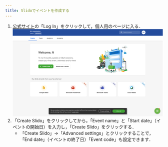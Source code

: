 ```yaml
---
title: Slidoでイベントを作成する
---
```


1. [公式サイト](https://www.sli.do)の「Log In」をクリックして，個人用のページに入る． <img src="img/slido16.png" class="medium">
2. 「Create Slido」をクリックしてから，「Event name」と「Start date」（イベントの開始日）を入力し，「Create Slido」をクリックする．
    * 「Create Slido」→「Advanced settings」とクリックすることで，「End date」（イベントの終了日）「Event code」も設定できます．